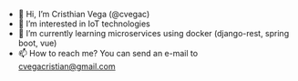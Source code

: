 - 👋 Hi, I’m Cristhian Vega (@cvegac)
- 👀 I’m interested in IoT technologies
- 🌱 I’m currently learning microservices using docker (django-rest, spring boot, vue)
- 📫 How to reach me? You can send an e-mail to cvegacristian@gmail.com

<!---
cvegac/cvegac is a ✨ special ✨ repository because its `README.md` (this file) appears on your GitHub profile.
You can click the Preview link to take a look at your changes.
--->
